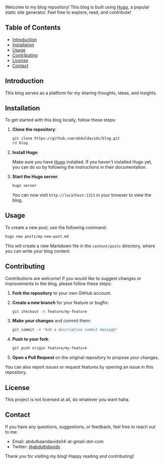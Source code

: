 Welcome to my blog repository! This blog is built using [Hugo](https://gohugo.io/), a popular static site generator. Feel free to explore, read, and contribute!

## Table of Contents

- [Introduction](#introduction)
- [Installation](#installation)
- [Usage](#usage)
- [Contributing](#contributing)
- [License](#license)
- [Contact](#contact)

## Introduction

This blog serves as a platform for my sharing thoughts, ideas, and insights.

## Installation

To get started with this blog locally, follow these steps:

1. **Clone the repository**:

    ```bash
    git clone https://github.com/abduldavids/blog.git
    cd blog
    ```

2. **Install Hugo**:

   Make sure you have [Hugo](https://gohugo.io/getting-started/quick-start/) installed. If you haven't installed Hugo yet, you can do so by following the instructions in their documentation.

3. **Start the Hugo server**:

    ```bash
    hugo server
    ```

   You can now visit `http://localhost:1313` in your browser to view the blog.

## Usage

To create a new post, use the following command:

```bash
hugo new posts/my-new-post.md
```

This will create a new Markdown file in the `content/posts` directory, where you can write your blog content.

## Contributing

Contributions are welcome! If you would like to suggest changes or improvements to the blog, please follow these steps:

1. **Fork the repository** to your own GitHub account.
2. **Create a new branch** for your feature or bugfix:

    ```bash
    git checkout -b feature/my-feature
    ```

3. **Make your changes** and commit them:

    ```bash
    git commit -m "Add a descriptive commit message"
    ```

4. **Push to your fork**:

    ```bash
    git push origin feature/my-feature
    ```

5. **Open a Pull Request** on the original repository to propose your changes.

You can also report issues or request features by opening an issue in this repository.

## License

This project is not licensed at all, do whatever you want haha.

## Contact

If you have any questions, suggestions, or feedback, feel free to reach out to me:

- Email: abdulbaaridavids04-at-gmail-dot-com
- Twitter: [@abdulbdavids](https://twitter.com/abdulbdavids)

Thank you for visiting my blog! Happy reading and contributing!
